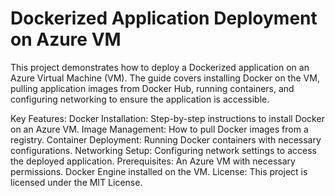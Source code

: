 # Dockerized Application Deployment on Azure VM
This project demonstrates how to deploy a Dockerized application on an Azure Virtual Machine (VM). The guide covers installing Docker on the VM, pulling application images from Docker Hub, running containers, and configuring networking to ensure the application is accessible.

Key Features:
Docker Installation: Step-by-step instructions to install Docker on an Azure VM.
Image Management: How to pull Docker images from a registry.
Container Deployment: Running Docker containers with necessary configurations.
Networking Setup: Configuring network settings to access the deployed application.
Prerequisites:
An Azure VM with necessary permissions.
Docker Engine installed on the VM.
License:
This project is licensed under the MIT License.
